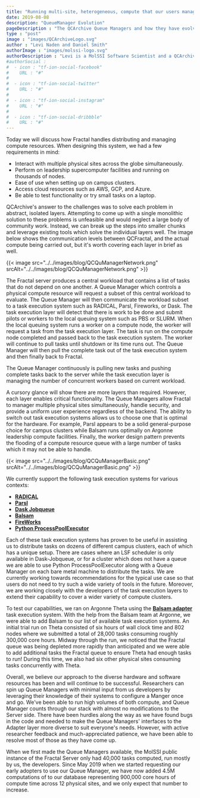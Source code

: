 ```yaml
---
title: "Running multi-site, heterogeneous, compute that our users manage: Queue Managers evolution and lessons"
date: 2019-08-08
description: "QueueManager Evolution"
pageDescription : "The QCArchive Queue Managers and how they have evolved"
type : "post"
image : "images/QCArchiveLogo.svg"
author : "Levi Naden and Daniel Smith"
authorImage : "images/molssi-logo.svg"
authorDescription : "Levi is a MolSSI Software Scientist and a QCArchive developer. Daniel is a MolSSI Software Scientist and the lead QCArchive developer."
#authorSocial : 
#  - icon : "tf-ion-social-facebook"
#    URL : "#"
#    
#  - icon : "tf-ion-social-twitter"
#    URL : "#"
#    
#  - icon : "tf-ion-social-instagram"
#    URL : "#"
#    
#  - icon : "tf-ion-social-dribbble"
#    URL : "#"
---
```


Today we will discuss how Fractal handles distributing and managing compute resources. When designing this system, we 
had a few requirements in mind:

* Interact with multiple physical sites across the globe simultaneously.
* Perform on leadership supercomputer facilities and running on thousands of nodes.
* Ease of use when setting up on campus clusters.
* Access cloud resources such as AWS, GCP, and Azure.
* Be able to test functionality or try small tasks on a laptop.

QCArchive's answer to the challenges was to solve each problem in abstract, isolated layers. Attempting to come up with 
a single monolithic solution to these problems is unfeasible and would neglect a large body of community work. Instead, 
we can break up the steps into smaller chunks and leverage existing tools which solve the individual layers well.  The 
image below shows the communication levels between QCFractal, and the actual compute being carried out, but it's worth 
covering each layer in brief as well. 

{{< image src="../../images/blog/QCQuManagerNetwork.png" srcAlt="../../images/blog/QCQuManagerNetwork.png" >}}

The Fractal server produces a central workload that contains a list of tasks that do not depend on one another.
A Queue Manager which controls a physical compute resource will request a subset of this central workload to evaluate.
The Queue Manager will then communicate the workload subset to a task execution system such as RADICAL, Parsl, 
Fireworks, or Dask. The task execution layer will detect that there is work to be done and submit pilots or workers to 
the local queuing system such as PBS or SLURM. When the local queuing system runs a worker on a compute node, the worker 
will request a task from the task execution layer.
The task is run on the compute node completed and passed back to the task execution system. The worker will continue to 
pull tasks until shutdown or its time runs out.
The Queue Manager will then pull the complete task out of the task execution system and then finally back to Fractal.

The Queue Manager continuously is pulling new tasks and pushing complete tasks back to the server while the task 
execution layer is managing the number of concurrent workers based on current workload. 

A cursory glance will show there are more layers than required. However, each layer enables critical functionality. The 
Queue Managers allow Fractal to manager multiple physical sites simultaneously, handle security, and provide a uniform 
user experience regardless of the backend. The ability to switch out task execution systems allows us to choose one 
that is optimal for the hardware. For example, Parsl appears to be a solid general-purpose choice for campus clusters 
while Balsam runs optimally on Argonne leadership compute facilities. Finally, the worker design pattern prevents the 
flooding of a compute resource queue with a large number of tasks which it may not be able to handle.

{{< image src="../../images/blog/QCQuManagerBasic.png" srcAlt="../../images/blog/QCQuManagerBasic.png" >}}

We currently support the following task execution systems for various contexts:

* **[RADICAL](https://radical-cybertools.github.io)**
* **[Parsl](https://parsl.readthedocs.io/en/latest/index.html)**
* **[Dask Jobqueue](https://jobqueue.dask.org/en/latest/)**
* **[Balsam](https://balsam.readthedocs.io/en/latest/)**
* **[FireWorks](https://materialsproject.github.io/fireworks/)**
* **[Python ProcessPoolExecutor](https://docs.python.org/3/library/concurrent.futures.html)**

Each of these task execution systems has proven to be useful in assisting us to distribute tasks on dozens of different 
campus clusters, each of which has a unique setup. There are cases where an LSF scheduler is only available in 
Dask-Jobqueue, or for a cluster which does not have a queue we are able to use Python ProcessPoolExecutor along with a 
Queue Manager on each bare metal machine to distribute the tasks. We are currently working towards recommendations for 
the typical use case so that users do not need to try such a wide variety of tools in the future. Moreover, we are 
working closely with the developers of the task execution layers to extend their capability to cover a wider variety of 
compute clusters.

To test our capabilities, we ran on Argonne Theta using the **[Balsam adapter](https://balsam.readthedocs.io/en/latest/)**
task execution system. With the help from the Balsam team at Argonne, we were able to add Balsam to our list of 
available task execution systems. An initial trial run on Theta consisted of six hours of wall clock time and 802 nodes 
where we submitted a total of 28,000 tasks consuming roughly 300,000 core hours. Midway through the run, we noticed 
that the Fractal queue was being depleted more rapidly than anticipated and we were able to add additional tasks the 
Fractal queue to ensure Theta had enough tasks to run! During this time, we also had six other physical sites consuming 
tasks concurrently with Theta. 

Overall, we believe our approach to the diverse hardware and software resources has been and will continue to be 
successful. Researchers can spin up Queue Managers with minimal input from us developers by leveraging their knowledge 
of their systems to configure a Manger once and go. We've been able to run high volumes of both compute, and Queue 
Manager counts through our stack with almost no modifications to the Server side. There have been hurdles along the way 
as we have found bugs in the code and needed to make the Queue Managers' interfaces to the Adapter layer more diverse 
to suit everyone's needs. However, with active researcher feedback and much-appreciated patience, we have been able to 
resolve most of those as they have come up.

When we first made the Queue Managers available, the MolSSI public instance of the Fractal Server only had 40,000 tasks 
computed, run mostly by us, the developers. Since May 2019 when we started requesting our early adopters to use our 
Queue Manager, we have now added 4.5M computations of to our database representing 900,000 core hours of compute time 
across 12 physical sites, and we only expect that number to increase.
